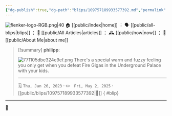 ```yaml
---
{"dg-publish":true,"dg-path":"blips/109757189933577392.md","permalink":"/blips/109757189933577392/","title":"philipp on mastodon @ 2023-01-26","created":"2023-01-26T19:36:49","updated":"2025-05-02T08:50:43"}
---
```



<div class="transclusion internal-embed is-loaded"><div class="markdown-embed">




![flenker-logo-RGB.png|40](/img/user/attachments/flenker-logo-RGB.png)
🏠 [[public/Index\|home]]  ⋮ 🗣️ [[public/all-blips\|blips]] ⋮  📝 [[public/All Articles\|articles]]  ⋮ 🕰️ [[public/now\|now]] ⋮ 🪪 [[public/About Me\|about me]]


</div></div>


> [!summary] **philipp**:
>
> ![771105dbe324e9ef.png](/img/user/attachments/771105dbe324e9ef.png)
> There's a special warm and fuzzy feeling you only get when you defeat Fire Gigas in the Underground Palace with your kids.
> - - -
>
> 🗓️ <code>Thu, Jan 26, 2023</code>  · ✏️ <code> Fri, May 2, 2025</code>  · [[public/blips/109757189933577392\|🔗]]
{ #blip}


- - -

 👾
